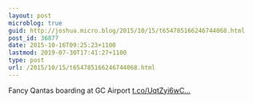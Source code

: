 ```yaml
---
layout: post
microblog: true
guid: http://joshua.micro.blog/2015/10/15/t654785166246744068.html
post_id: 36877
date: 2015-10-16T09:25:23+1100
lastmod: 2019-07-30T17:41:27+1100
type: post
url: /2015/10/15/t654785166246744068.html
---
```

Fancy Qantas boarding at GC Airport [t.co/UqtZyi6wC...](http://t.co/UqtZyi6wCd)

